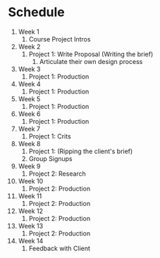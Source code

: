 # Schedule

1. Week 1
   1. Course Project Intros
2. Week 2
   1. Project 1:  Write Proposal \(Writing the brief\)
      1. Articulate their own design process
3. Week 3
   1. Project 1:  Production
4. Week 4
   1. Project 1:  Production
5. Week 5
   1. Project 1:  Production
6. Week 6
   1. Project 1:  Production
7. Week 7
   1. Project 1:  Crits
8. Week 8
   1. Project 1:  \(Ripping the client's brief\)
   2. Group Signups
9. Week 9
   1. Project 2: Research
10. Week 10
    1. Project 2: Production
11. Week 11
    1. Project 2: Production
12. Week 12
    1. Project 2: Production
13. Week 13
    1. Project 2: Production
14. Week 14
    1. Feedback with Client



